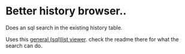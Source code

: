 # Better history browser..
Does an sql search in the existing history table.

Uses this [general (sql)list viewer](https://github.com/o-jasper/o-jasper-luakit-stuff/tree/master/listview). check the readme there for 
what the search can do.
